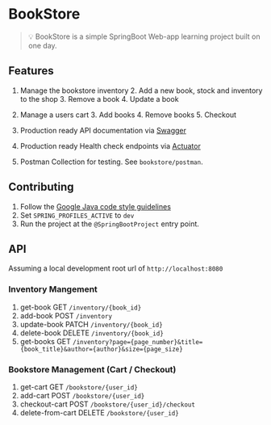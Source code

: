 # BookStore
> 💡 BookStore is a simple SpringBoot Web-app learning project built on one day.

## Features

1. Manage the bookstore inventory
   2. Add a new book, stock and inventory to the shop
   3. Remove a book
   4. Update a book 
2. Manage a users cart
   3. Add books
   4. Remove books
   5. Checkout

3. Production ready API documentation via [Swagger](https://swagger.io/specification/v2/)
4. Production ready Health check endpoints via [Actuator](https://github.com/spring-projects/spring-boot/tree/v3.2.5/spring-boot-project/spring-boot-actuator)
5. Postman Collection for testing. See `bookstore/postman`.

## Contributing

1. Follow the [Google Java code style guidelines](https://google.github.io/styleguide/javaguide.html)
2. Set `SPRING_PROFILES_ACTIVE` to `dev`
3. Run the project at the `@SpringBootProject` entry point.

## API
Assuming a local development root url of `http://localhost:8080`
### Inventory Mangement
1. get-book GET `/inventory/{book_id}`
2. add-book POST `/inventory`
3. update-book PATCH `/inventory/{book_id}`
4. delete-book DELETE `/inventory/{book_id}`
5. get-books GET `/inventory?page={page_number}&title={book_title}&author={author}&size={page_size}`

### Bookstore Management (Cart / Checkout)
1. get-cart GET `/bookstore/{user_id}`
2. add-cart POST `/bookstore/{user_id}`
3. checkout-cart POST `/bookstore/{user_id}/checkout`
4. delete-from-cart DELETE `/bookstore/{user_id}`